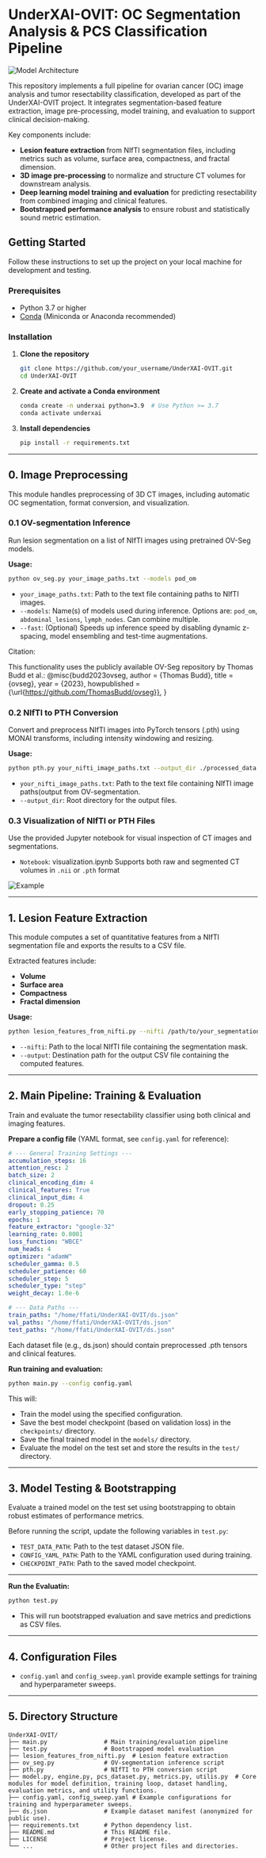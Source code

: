 # UnderXAI-OVIT: OC Segmentation Analysis & PCS Classification Pipeline

![Model Architecture](model_architecture.png)

This repository implements a full pipeline for ovarian cancer (OC) image analysis and tumor resectability classification, developed as part of the UnderXAI-OVIT project. It integrates segmentation-based feature extraction, image pre-processing, model training, and evaluation to support clinical decision-making.

Key components include:

- **Lesion feature extraction** from NIfTI segmentation files, including metrics such as volume, surface area, compactness, and fractal dimension.
- **3D image pre-processing** to normalize and structure CT volumes for downstream analysis.
- **Deep learning model training and evaluation** for predicting resectability from combined imaging and clinical features.
- **Bootstrapped performance analysis** to ensure robust and statistically sound metric estimation.


## Getting Started

Follow these instructions to set up the project on your local machine for development and testing.

### Prerequisites

- Python 3.7 or higher
- [Conda](https://docs.conda.io/en/latest/) (Miniconda or Anaconda recommended)

### Installation

1. **Clone the repository**

    ```bash
    git clone https://github.com/your_username/UnderXAI-OVIT.git
    cd UnderXAI-OVIT
    ```

2. **Create and activate a Conda environment**

    ```bash
    conda create -n underxai python=3.9  # Use Python >= 3.7
    conda activate underxai
    ```

3. **Install dependencies**

    ```bash
    pip install -r requirements.txt
    ```
---

## 0. Image Preprocessing
This module handles preprocessing of 3D CT images, including automatic OC segmentation, format conversion, and visualization.

### 0.1 OV-segmentation Inference
Run lesion segmentation on a list of NIfTI images using pretrained OV-Seg models.

**Usage:**
```bash
python ov_seg.py your_image_paths.txt --models pod_om 
```
- `your_image_paths.txt`: Path to the text file containing paths to NIfTI images.
- `--models`: Name(s) of models used during inference. Options are: `pod_om`, `abdominal_lesions`, `lymph_nodes`. Can combine multiple.
- `--fast`: (Optional) Speeds up inference speed by disabling dynamic z-spacing, model ensembling and test-time augmentations.

Citation:

This functionality uses the publicly available OV-Seg repository by Thomas Budd et al.:
@misc{budd2023ovseg,
  author = {Thomas Budd},
  title = {ovseg},
  year = {2023},
  howpublished = {\url{https://github.com/ThomasBudd/ovseg}},
}

### 0.2 NIfTI to PTH Conversion
Convert and preprocess NIfTI images into PyTorch tensors (.pth) using MONAI transforms, including intensity windowing and resizing.

**Usage:**
```bash
python pth.py your_nifti_image_paths.txt --output_dir ./processed_data
```
- `your_nifti_image_paths.txt`: Path to the text file containing NIfTI image paths(output from OV-segmentation.
- `--output_dir`:  Root directory for the output files.

### 0.3 Visualization of NIfTI or PTH Files
Use the provided Jupyter notebook for visual inspection of CT images and segmentations.
- `Notebook`: visualization.ipynb
Supports both raw and segmented CT volumes in `.nii` or `.pth` format

![Example](ct_ovseg_example.png)

---

## 1. Lesion Feature Extraction

This module computes a set of quantitative features from a NIfTI segmentation file and exports the results to a CSV file.

Extracted features include:
- **Volume**
- **Surface area**
- **Compactness**
- **Fractal dimension**

**Usage:**
```bash
python lesion_features_from_nifti.py --nifti /path/to/your_segmentation.nii.gz --output /path/to/output.csv
```
- `--nifti`: Path to the local NIfTI file containing the segmentation mask.
- `--output`: Destination path for the output CSV file containing the computed features.

---

## 2. Main Pipeline: Training & Evaluation
Train and evaluate the tumor resectability classifier using both clinical and imaging features.

**Prepare a config file** (YAML format, see `config.yaml` for reference):
```yaml
# --- General Training Settings ---
accumulation_steps: 16
attention_resc: 2
batch_size: 2
clinical_encoding_dim: 4
clinical_features: True
clinical_input_dim: 4
dropout: 0.25
early_stopping_patience: 70
epochs: 1
feature_extractor: "google-32"
learning_rate: 0.0001
loss_function: "WBCE"
num_heads: 4
optimizer: "adamW"
scheduler_gamma: 0.5
scheduler_patience: 60
scheduler_step: 5
scheduler_type: "step"
weight_decay: 1.0e-6

# --- Data Paths ---
train_paths: "/home/ffati/UnderXAI-OVIT/ds.json"
val_paths: "/home/ffati/UnderXAI-OVIT/ds.json"
test_paths: "/home/ffati/UnderXAI-OVIT/ds.json"
```
Each dataset file (e.g., ds.json) should contain preprocessed .pth tensors and clinical features.

**Run training and evaluation:**
```bash
python main.py --config config.yaml
```
This will:

- Train the model using the specified configuration.
- Save the best model checkpoint (based on validation loss) in the `checkpoints/` directory.
- Save the final trained model in the `models/` directory.
- Evaluate the model on the test set and store the results in the `test/` directory.

---
## 3. Model Testing & Bootstrapping
Evaluate a trained model on the test set using bootstrapping to obtain robust estimates of performance metrics.

Before running the script, update the following variables in `test.py`:
- `TEST_DATA_PATH`: Path to the test dataset JSON file.
- `CONFIG_YAML_PATH`: Path to the YAML configuration used during training.
- `CHECKPOINT_PATH`: Path to the saved model checkpoint.

---

**Run the Evaluatin:**
```bash
python test.py
```
- This will run bootstrapped evaluation and save metrics and predictions as CSV files.

---

## 4. Configuration Files
- `config.yaml` and `config_sweep.yaml` provide example settings for training and hyperparameter sweeps.

---

## 5. Directory Structure
```
UnderXAI-OVIT/
├── main.py                # Main training/evaluation pipeline
├── test.py                # Bootstrapped model evaluation
├── lesion_features_from_nifti.py  # Lesion feature extraction
├── ov_seg.py              # OV-segmentation inference script
├── pth.py                 # NIfTI to PTH conversion script
├── model.py, engine.py, pcs_dataset.py, metrics.py, utilis.py  # Core modules for model definition, training loop, dataset handling, evaluation metrics, and utility functions.
├── config.yaml, config_sweep.yaml # Example configurations for training and hyperparameter sweeps.
├── ds.json                # Example dataset manifest (anonymized for public use).
├── requirements.txt       # Python dependency list.
├── README.md              # This README file.
├── LICENSE                # Project license.
└── ...                    # Other project files and directories.
```